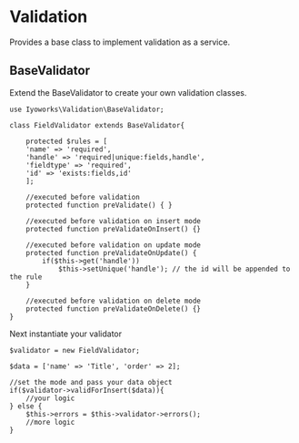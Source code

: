 Validation
==========
Provides a base class to implement validation as a service.

BaseValidator
----------
Extend the BaseValidator to create your own validation classes.
```
use Iyoworks\Validation\BaseValidator;

class FieldValidator extends BaseValidator{

	protected $rules = [
	'name' => 'required',
	'handle' => 'required|unique:fields,handle',
	'fieldtype' => 'required',
	'id' => 'exists:fields,id'
	];
		
	//executed before validation
	protected function preValidate() { }

	//executed before validation on insert mode	
	protected function preValidateOnInsert() {}

	//executed before validation on update mode
	protected function preValidateOnUpdate() {
		if($this->get('handle'))
            $this->setUnique('handle'); // the id will be appended to the rule
	}

	//executed before validation on delete mode
	protected function preValidateOnDelete() {}
}

```
Next instantiate your validator
```
$validator = new FieldValidator;

$data = ['name' => 'Title', 'order' => 2];

//set the mode and pass your data object
if($validator->validForInsert($data)){
    //your logic
} else {
	$this->errors = $this->validator->errors();
    //more logic
}
```
